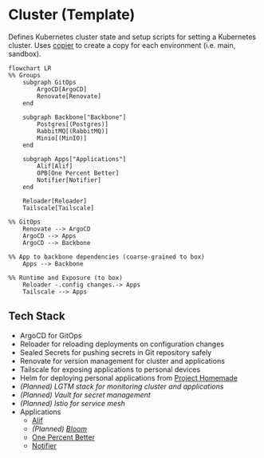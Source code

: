 # Cluster (Template)

Defines Kubernetes cluster state and setup scripts for setting a Kubernetes cluster. Uses [copier](https://hgithub.com/copier-org/copier) to create a copy for each environment (i.e. main, sandbox).

```mermaid
flowchart LR
%% Groups
    subgraph GitOps
        ArgoCD[ArgoCD]
        Renovate[Renovate]
    end

    subgraph Backbone["Backbone"]
        Postgres[(Postgres)]
        RabbitMQ[(RabbitMQ)]
        Minio[(MinIO)]
    end

    subgraph Apps["Applications"]
        Alif[Alif]
        OPB[One Percent Better]
        Notifier[Notifier]
    end

    Reloader[Reloader]
    Tailscale[Tailscale]

%% GitOps
    Renovate --> ArgoCD
    ArgoCD --> Apps
    ArgoCD --> Backbone

%% App to backbone dependencies (coarse-grained to box)
    Apps --> Backbone

%% Runtime and Exposure (to box)
    Reloader -.config changes.-> Apps
    Tailscale --> Apps
```

## Tech Stack

- ArgoCD for GitOps
- Reloader for reloading deployments on configuration changes
- Sealed Secrets for pushing secrets in Git repository safely
- Renovate for version management for cluster and applications
- Tailscale for exposing applications to personal devices
- Helm for deploying personal applications from [Project Homemade](https://github.com/shazxrin/homerun)
- *(Planned) LGTM stack for monitoring cluster and applications* 
- *(Planned) Vault for secret management* 
- *(Planned) Istio for service mesh* 
- Applications
	- [Alif](https://github.com/shazxrin/alif)
	- *(Planned) [Bloom](https://github.com/shazxrin/bloom)*
	- [One Percent Better](https://github.com/shazxrin/one-percent-better)
	- [Notifier](https://github.com/shazxrin/notifier)
